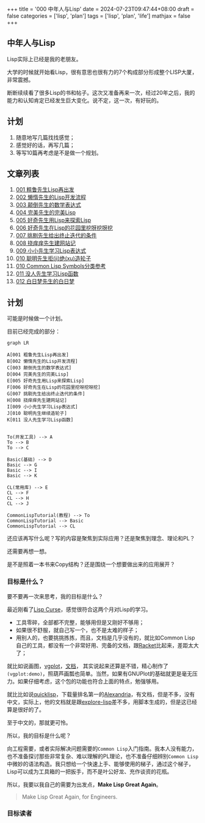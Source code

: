 +++
title = '000 中年人与Lisp'
date = 2024-07-23T09:47:44+08:00
draft = false
categories = ['lisp', 'plan']
tags = ['lisp', 'plan', 'life']
mathjax = false
+++


## 中年人与Lisp
Lisp实际上已经是我的老朋友。

大学的时候就开始看Lisp，很有意思也很有力的7个构成部分形成整个LISP大厦，非常震撼。

断断续续看了很多Lisp的书和帖子。这次又准备再来一次，经过20年之后，我的能力和认知肯定已经发生巨大变化。说不定，这一次，有好玩的。

## 计划

1. 随意地写几篇找找感觉；
2. 感觉好的话，再写几篇；
3. 等写10篇再考虑是不是做一个规划。

## 文章列表

1. [001 粗鲁先生Lisp再出发](/posts/001-rude-start-application/)
2. [002 懒惰先生的Lisp开发流程](/posts/002-lazy-process/)
3. [003 颠倒先生的数学表达式](/posts/003-lazy-process/)
4. [004 完美先生的完美Lisp](/posts/004-perfect/)
5. [005 好奇先生用Lisp来探索Lisp](/posts/005-explore-lisp/)
6. [006 好奇先生在Lisp的花园里挖呀挖呀挖](/posts/006-sequence-in-lisp/)
7. [007 挑剔先生给出终止迭代的条件](/posts/007-recursive-eq/)
8. [008 挠痒痒先生建网站记](/posts/008-real-app/)
9. [009 小小先生学习Lisp表达式](/posts/009-expression/)
10. [010 聪明先生拒(ji)绝(xu)造轮子](/posts/010-smart-cl-classification/)
11. [010 Common Lisp Symbols分类参考](/posts/010-appendix-cl-symbols/)
12. [011 没人先生学习Lisp函数](/posts/011-functions.md)
13. [012 白日梦先生的白日梦](/posts/012-1am-tutor.md)

## 计划

可能是时候做一个计划。

目前已经完成的部分：

```mermaid
graph LR

A[001 粗鲁先生Lisp再出发]
B[002 懒惰先生的Lisp开发流程]
C[003 颠倒先生的数学表达式]
D[004 完美先生的完美Lisp]
E[005 好奇先生用Lisp来探索Lisp]
F[006 好奇先生在Lisp的花园里挖呀挖呀挖]
G[007 挑剔先生给出终止迭代的条件]
H[008 挠痒痒先生建网站记]
I[009 小小先生学习Lisp表达式]
J[010 聪明先生继续造轮子]
K[011 没人先生学习Lisp函数]


To(开发工具) --> A
To --> B
To --> C

Basic(基础) --> D
Basic --> G
Basic --> I
Basic --> K

CL(常用库) --> E
CL --> F
CL --> H
CL --> J

CommonLispTutorial(教程) --> To
CommonLispTutorial --> Basic
CommonLispTutorial --> CL

```

还应该再写什么呢？写的内容是聚焦到实际应用？还是聚焦到理念、理论和PL？

还需要再想一想。

是不是照着一本书来Copy结构？还是围绕一个想要做出来的应用展开？

### 目标是什么？

要不要再一次来思考，我的目标是什么？

最近刚看了[Lisp Curse](https://www.winestockwebdesign.com/Essays/Lisp_Curse.html)，感觉很符合这两个月对Lisp的学习。

- 工具零碎，全部都不完整，能够用但是又刚好不够用；
- 如果很不舒服，就自己写一个，也不是太难的样子；
- 用别人的，也要挑挑拣拣，而且，文档是几乎没有的，就比如Common Lisp自己的工具，都没有一个非常好用、完备的文档，跟[Racket](https://docs.racket-lang.org/)比起来，差距太大了；


就比如说画图，[vgplot](https://github.com/volkers/vgplot)，[文档](https://volkers.github.io/vgplot/vgplot.html)， 其实说起来还算是不错，精心制作了`(vgplot:demo)`，照葫芦画瓢也简单。当然，如果有GNUPlot的基础就更是毫无压力。如果仔细考虑，这个包的功能也符合上面的特点，勉强够用。


就比比如说[quicklisp](https://www.quicklisp.org/beta/releases.html)，下载量排名第一的[Alexandria](https://alexandria.common-lisp.dev/)，有文档，但是不多，没有中文，实际上，他的文档就是跟[explore-lisp](https://github.com/qchen-fdii-cardc/explore-lisp.git)差不多，用脚本生成的，但是这已经算是很好的了。

至于中文的，那就更可怜。

所以，我的目标是什么呢？

向工程需要，或者实际解决问题需要的`Common Lisp`入门指南。我本人没有能力，也不准备探讨那些非常复杂、难以理解的PL理论，也不准备仔细辨别`Common Lisp`中微妙的语法构造。我只想给一个快速上手、能够使用的梯子，通过这个梯子，Lisp可以成为工具箱的一把扳手，而不是叶公好龙、充作谈资的花瓶。

所以，我要以我自己的需要为出发点，**Make Lisp Great Again**。

> Make Lisp Great Again, for Engineers.

### 目标读者

